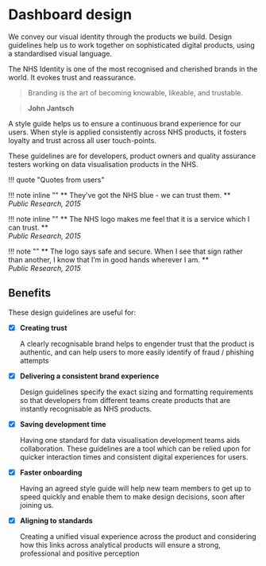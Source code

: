 # Dashboard design

We convey our visual identity through the products we build. Design guidelines help us to work together on sophisticated digital products, using a standardised visual language. 

The NHS Identity is one of the most recognised and cherished brands in the world. It evokes trust and reassurance.

> Branding is the art of becoming knowable, likeable, and trustable.

> **John Jantsch**

A style guide helps us to ensure a continuous brand experience for our users. When style is applied consistently across NHS products, it fosters loyalty and trust across all user touch-points.

These guidelines are for developers, product owners and quality assurance testers working on data visualisation products in the NHS.

!!! quote "Quotes from users"

!!! note inline ""
    ** They've got the NHS blue - we can trust them. **<br>
    *Public Research, 2015*

!!! note inline ""
    ** The NHS logo makes me feel that it is a service which I can trust. **<br>
    *Public Research, 2015*

!!! note ""
    ** The logo says safe and secure. When I see that sign rather than another, I know that I’m in good hands wherever I am. **<br>
    *Public Research, 2015*
    

## Benefits

These design guidelines are useful for:


- [x] **Creating trust**

    A clearly recognisable brand helps to engender trust that the product is authentic, and can help users to more easily identify of fraud / phishing attempts

- [x] **Delivering a consistent brand experience**

    Design guidelines specify the exact sizing and formatting requirements so that developers from different teams create products that are instantly recognisable as NHS products.

- [x] **Saving development time**

    Having one standard for data visualisation development teams aids collaboration. These guidelines are a tool which can be relied upon for quicker interaction times and consistent digital experiences for users.

- [x] **Faster onboarding**

    Having an agreed style guide will help new team members to get up to speed quickly and enable them to make design decisions, soon after joining us.

- [x] **Aligning to standards**

    Creating a unified visual experience across the product and considering how this links across analytical products will ensure a strong, professional and positive perception